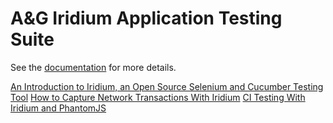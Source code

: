 # A&G Iridium Application Testing Suite

See the [documentation](https://autogeneral.gitbooks.io/iridiumapplicationtesting-gettingstartedguide/content/)
for more details.

[An Introduction to Iridium, an Open Source Selenium and Cucumber Testing Tool](https://dzone.com/articles/an-introduction-to-iridium-an-open-source-selenium)
[How to Capture Network Transactions With Iridium](https://dzone.com/articles/network-analysis-with-iridium)
[CI Testing With Iridium and PhantomJS](https://dzone.com/articles/ci-testing-with-iridium-and-phantomjs)